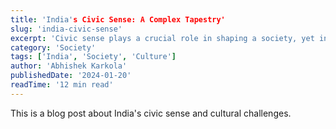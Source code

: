 ```yaml
---
title: 'India's Civic Sense: A Complex Tapestry'
slug: 'india-civic-sense'
excerpt: 'Civic sense plays a crucial role in shaping a society, yet in India, a lack of it is evident everywhere.'
category: 'Society'
tags: ['India', 'Society', 'Culture']
author: 'Abhishek Karkola'
publishedDate: '2024-01-20'
readTime: '12 min read'
---
```


This is a blog post about India's civic sense and cultural challenges.
